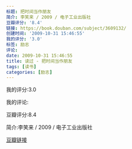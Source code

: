 ```yaml
---
标题: 把时间当作朋友
简介: 李笑来 / 2009 / 电子工业出版社
豆瓣评分: '8.4'
链接: https://book.douban.com/subject/3609132/
创建时间: '2009-10-31 15:46:55'
我的评分: '3.0'
标签: 励志
评论:
date: 2009-10-31 15:46:55
title: 读过 - 把时间当作朋友
tags: [读书]
categories: [励志]
---
```


我的评分:3.0

我的评论:

豆瓣评分:8.4

简介:李笑来 / 2009 / 电子工业出版社

[豆瓣链接](https://book.douban.com/subject/3609132/)

